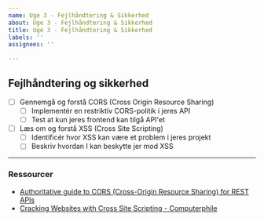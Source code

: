 ```yaml
---
name: Uge 3 - Fejlhåndtering & Sikkerhed
about: Uge 3 - Fejlhåndtering & Sikkerhed
title: Uge 3 - Fejlhåndtering & Sikkerhed
labels: ''
assignees: ''

---
```


## Fejlhåndtering og sikkerhed

- [ ] Gennemgå og forstå CORS (Cross Origin Resource Sharing)
  - [ ] Implementér en restriktiv CORS-politik i jeres API
  - [ ] Test at kun jeres frontend kan tilgå API'et
- [ ] Læs om og forstå XSS (Cross Site Scripting)
  - [ ] Identificér hvor XSS kan være et problem i jeres projekt
  - [ ] Beskriv hvordan I kan beskytte jer mod XSS

---

### Ressourcer

- [Authoritative guide to CORS (Cross-Origin Resource Sharing) for REST APIs](https://www.moesif.com/blog/technical/cors/Authoritative-Guide-to-CORS-Cross-Origin-Resource-Sharing-for-REST-APIs/)
- [Cracking Websites with Cross Site Scripting - Computerphile](https://youtu.be/L5l9lSnNMxg)
